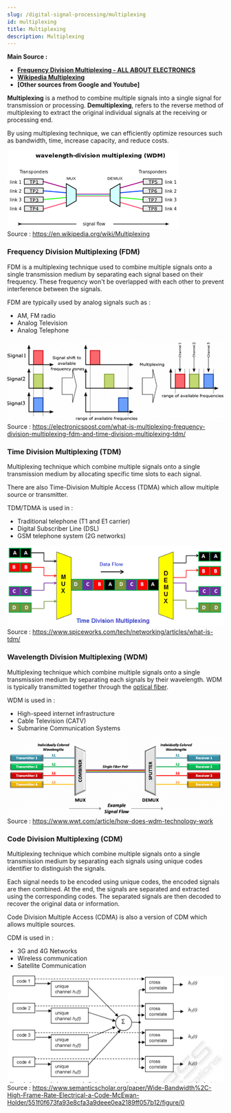 ```yaml
---
slug: /digital-signal-processing/multiplexing
id: multiplexing
title: Multiplexing
description: Multiplexing
---
```


**Main Source :**

- **[Frequency Division Multiplexing - ALL ABOUT ELECTRONICS](https://youtu.be/UwWmDwbsDBs)**
- **[Wikipedia Multiplexing](https://en.wikipedia.org/wiki/Multiplexing)**
- **[Other sources from Google and Youtube]**

**Multiplexing** is a method to combine multiple signals into a single signal for transmission or processing. **Demultiplexing**, refers to the reverse method of multiplexing to extract the original individual signals at the receiving or processing end.

By using multiplexing technique, we can efficiently optimize resources such as bandwidth, time, increase capacity, and reduce costs.

![Bunch of signal is combined together, transmitted and splitted again into single signal](./multiplexing.png)  
Source : https://en.wikipedia.org/wiki/Multiplexing

### Frequency Division Multiplexing (FDM)

FDM is a multiplexing technique used to combine multiple signals onto a single transmission medium by separating each signal based on their frequency. These frequency won't be overlapped with each other to prevent interference between the signals.

FDM are typically used by analog signals such as :

- AM, FM radio
- Analog Television
- Analog Telephone

![3 Signal of the same square waves are separated so they dont overlap](./fdm.png)  
Source : https://electronicspost.com/what-is-multiplexing-frequency-division-multiplexing-fdm-and-time-division-multiplexing-tdm/

### Time Division Multiplexing (TDM)

Multiplexing technique which combine multiple signals onto a single transmission medium by allocating specific time slots to each signal.

There are also Time-Division Multiple Access (TDMA) which allow multiple source or transmitter.

TDM/TDMA is used in :

- Traditional telephone (T1 and E1 carrier)
- Digital Subscriber Line (DSL)
- GSM telephone system (2G networks)

![4 Signal are not combined together while transmitting, they are ordered with time](./tdm.png)  
Source : https://www.spiceworks.com/tech/networking/articles/what-is-tdm/

### Wavelength Division Multiplexing (WDM)

Multiplexing technique which combine multiple signals onto a single transmission medium by separating each signals by their wavelength. WDM is typically transmitted together through the [optical fiber](/digital-signal-processing/signal-transmission-medium#type-of-transmission-based-on-guidance).

WDM is used in :

- High-speed internet infrastructure
- Cable Television (CATV)
- Submarine Communication Systems

![4 Transmitter transmit 4 different wavelength combined together and splitted again into 4 receiver](./wdm.png)  
Source : https://www.wwt.com/article/how-does-wdm-technology-work

### Code Division Multiplexing (CDM)

Multiplexing technique which combine multiple signals onto a single transmission medium by separating each signals using unique codes identifier to distinguish the signals.

Each signal needs to be encoded using unique codes, the encoded signals are then combined. At the end, the signals are separated and extracted using the corresponding codes. The separated signals are then decoded to recover the original data or information.

Code Division Multiple Access (CDMA) is also a version of CDM which allows multiple sources.

CDM is used in :

- 3G and 4G Networks
- Wireless communication
- Satellite Communication

![Each signal is coded uniquely and combined together](./cdm.png)  
Source : https://www.semanticscholar.org/paper/Wide-Bandwidth%2C-High-Frame-Rate-Electrical-a-Code-McEwan-Holder/551f0f673fa93e8cfa3a9deee0ea2189ff057b12/figure/0
